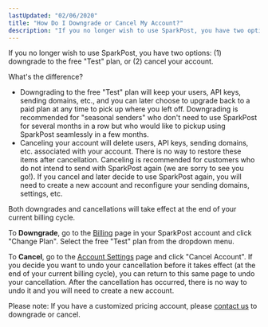 ```yaml
---
lastUpdated: "02/06/2020"
title: "How Do I Downgrade or Cancel My Account?"
description: "If you no longer wish to use SparkPost, you have two options: (1) downgrade to the free Test plan, or (2) cancel your account..."
---
```


If you no longer wish to use SparkPost, you have two options: (1) downgrade to the free "Test" plan, or (2) cancel your account. 

What's the difference? 
* Downgrading to the free "Test" plan will keep your users, API keys, sending domains, etc., and you can later choose to upgrade back to a paid plan at any time to pick up where you left off. Downgrading is recommended for "seasonal senders" who don't need to use SparkPost for several months in a row but who would like to pickup using SparkPost seamlessly in a few months.
* Canceling your account will delete users, API keys, sending domains, etc. associated with your account. There is no way to restore these items after cancellation. Canceling is recommended for customers who do not intend to send with SparkPost again (we are sorry to see you go!). If you cancel and later decide to use SparkPost again, you will need to create a new account and reconfigure your sending domains, settings, etc.

Both downgrades and cancellations will take effect at the end of your current billing cycle.

To **Downgrade**, go to the [Billing](https://app.sparkpost.com/account/billing) page  in your SparkPost account and click "Change Plan". Select the free "Test" plan from the dropdown menu.

To **Cancel**, go to the [Account Settings](https://app.sparkpost.com/account/settings) page and click "Cancel Account". If you decide you want to undo your cancellation before it takes effect (at the end of your current billing cycle), you can return to this same page to undo your cancellation. After the cancellation has occurred, there is no way to undo it and you will need to create a new account.

Please note: If you have a customized pricing account, please [contact us](https://www.sparkpost.com/submit-a-ticket/) to downgrade or cancel.
